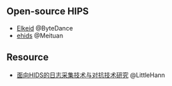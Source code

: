 
## Open-source HIPS
- [Elkeid](https://github.com/bytedance/Elkeid) @ByteDance
- [ehids](https://github.com/ehids/ehids-agent) @Meituan


## Resource
- [面向HIDS的日志采集技术与对抗技术研究](https://www.cnblogs.com/LittleHann/p/12009323.html#_label0) @LittleHann

